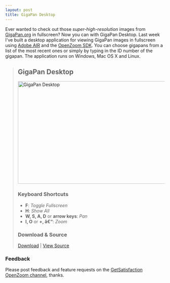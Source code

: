 ```yaml
---
layout: post
title: GigaPan Desktop
---
```

Ever wanted to check out those <em>super-high-resolution</em> images from <a href="http://gigapan.org">GigaPan.org</a> in fullscreen? Now you can with GigaPan Desktop. Last week I've built a desktop application for viewing GigaPan images in fullscreen using <a href="http://www.adobe.com/products/air/">Adobe AIR</a> and the <a href="http://openzoom.org/">OpenZoom SDK</a>. You can choose gigapans from a list of the most recent ones or simply by typing in the ID number of the gigapan. The application runs on Windows, Mac&nbsp;OS&nbsp;X and Linux.

<blockquote class="info">
<h2>GigaPan Desktop</h2>
<a href="http://openzoom.org/go/gigapan" title="GigaPan Desktop by Daniel Gasienica"><img src="http://farm4.static.flickr.com/3454/3294731601_887f8aa409.jpg" width="500" height="324" alt="GigaPan Desktop" /></a><h3>Keyboard Shortcuts</h3>
<ul>
    <li><strong>F</strong>: <em>Toggle Fullscreen</em></li>
    <li><strong>H</strong>: <em>Show All</em></li>
    <li><strong>W, S, A, D</strong> or <strong>arrow keys</strong>: <em>Pan</em></li>
    <li><strong>I, O</strong> or <strong>+, â€“</strong>: <em>Zoom</em></li>
</ul>
<h3>Download &amp; Source</h3>
<a href="http://openzoom.org/go/gigapan">Download</a> | <a href="http://code.google.com/p/open-zoom/source/browse/openzoom/gigapan-desktop/trunk/?r=358">View Source</a>
</blockquote>

<h3>Feedback</h3>
Please post feedback and feature requests on the <a href="http://getsatisfaction.com/openzoom">GetSatisfaction OpenZoom channel</a>, thanks.